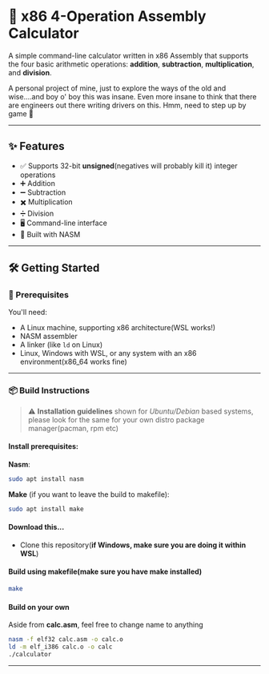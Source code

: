 # 🧮 x86 4-Operation Assembly Calculator

A simple command-line calculator written in x86 Assembly that supports the four basic arithmetic operations: **addition**, **subtraction**, **multiplication**, and **division**.

A personal project of mine, just to explore the ways of the old and wise....and boy o' boy this was insane. Even more insane to think that there are engineers out there writing drivers on this. Hmm, need to step up by game 😤

---

## ✨ Features

- ✅ Supports 32-bit **unsigned**(negatives will probably kill it) integer operations
- ➕ Addition
- ➖ Subtraction
- ✖️ Multiplication
- ➗ Division
- 🖥️ Command-line interface
- 💾 Built with NASM
---

## 🛠️ Getting Started

### 🔧 Prerequisites

You'll need:
- A Linux machine, supporting x86 architecture(WSL works!)
- NASM assembler
- A linker (like `ld` on Linux)
- Linux, Windows with WSL, or any system with an x86 environment(x86_64 works fine)
---

### 📦 Build Instructions
> ⚠️ **Installation guidelines** shown for *Ubuntu/Debian* based systems, please look for the same for your own distro package manager(pacman, rpm etc)

#### Install prerequisites:
**Nasm**:
```bash
sudo apt install nasm
```

**Make** (if you want to leave the build to makefile):
```bash
sudo apt install make
```

#### Download this...
- Clone this repository(**if Windows, make sure you are doing it within WSL**)

#### Build using makefile(make sure you have make installed)
```bash
make
```

#### Build on your own
Aside from **calc.asm**, feel free to change name to anything
```bash
nasm -f elf32 calc.asm -o calc.o
ld -m elf_i386 calc.o -o calc
./calculator
```
---
